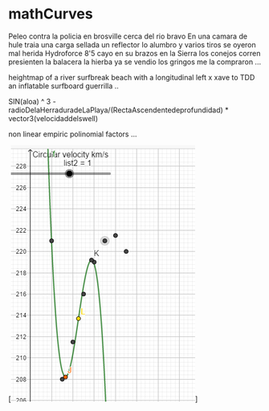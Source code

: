 # mathCurves
Peleo contra la policia en brosville cerca del rio bravo
En una camara de hule traia una carga sellada
un reflector lo alumbro y varios tiros se oyeron
mal herida Hydroforce 8'5 cayo en su brazos
en la Sierra los conejos corren presienten la balacera
la hierba ya se vendio los gringos me la compraron ...

heightmap of a river surfbreak beach with a longitudinal left x xave
to TDD an inflatable surfboard guerrilla ..
  
SIN(aloa) ^ 3 - radioDelaHerraduradeLaPlaya/(RectaAscendentedeprofundidad) * vector3(velocidaddelswell)

non linear empiric polinomial factors ...


[![traigo entre ceja y ceja el aguaje de aguililla](https://raw.githubusercontent.com/rgarro/mathCurves/master/geobra.png)]
